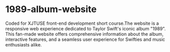 # 1989-album-website
Coded for XJTUSE front-end development short course.The website is a responsive web experience dedicated to Taylor Swift's iconic album "1989". This fan-made website offers comprehensive information about the album, interactive features, and a seamless user experience for Swifties and music enthusiasts alike.
